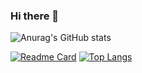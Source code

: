 ### Hi there 👋
![Anurag's GitHub stats](https://github-readme-stats.vercel.app/api?username=danialeshete&theme=radical&show_icons=true)

[![Readme Card](https://github-readme-stats.vercel.app/api/pin/?username=danialeshete&theme=radical&show_icons=true&repo=thesis-brainmap)](https://github.com/anuraghazra/github-readme-stats)
[![Top Langs](https://github-readme-stats.vercel.app/api/top-langs/?username=danialeshete&theme=radical&show_icons=true&langs_count=8)](https://github.com/anuraghazra/github-readme-stats)






<!--
**danialeshete/danialeshete** is a ✨ _special_ ✨ repository because its `README.md` (this file) appears on your GitHub profile.

Here are some ideas to get you started:

- 🔭 I’m currently working on ...
- 🌱 I’m currently learning ...
- 👯 I’m looking to collaborate on ...
- 🤔 I’m looking for help with ...
- 💬 Ask me about ...
- 📫 How to reach me: ...
- 😄 Pronouns: ...
- ⚡ Fun fact: ...
-->
